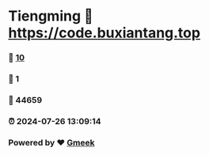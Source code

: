# Tiengming :link: https://code.buxiantang.top 
### :page_facing_up: [10](https://code.buxiantang.top/tag.html) 
### :speech_balloon: 1 
### :hibiscus: 44659 
### :alarm_clock: 2024-07-26 13:09:14 
### Powered by :heart: [Gmeek](https://github.com/Meekdai/Gmeek)
